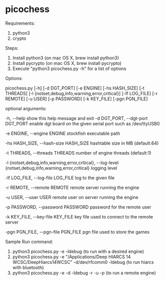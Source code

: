 picochess
=========

Requirements:

  1. python3
  1. crypto

Steps:
  
  1. Install python3 (on mac OS X, brew install python3)
  1. Install pycrypto (on mac OS X, brew install pycrypto)
  1. Execute "python3 picochess.py -h" for a list of options
  
  Options:
  
  picochess.py [-h] [-d DGT_PORT] [-e ENGINE] [-hs HASH_SIZE] [-t THREADS]
               [-l {notset,debug,info,warning,error,critical}]
               [-lf LOG_FILE] [-r REMOTE] [-u USER] [-p PASSWORD]
               [-k KEY_FILE] [-pgn PGN_FILE]


optional arguments:

  -h, --help            show this help message and exit
  -d DGT_PORT, --dgt-port DGT_PORT
                        enable dgt board on the given serial port such as
                        /dev/ttyUSB0
  
  -e ENGINE, --engine ENGINE
                        stockfish executable path
  
  -hs HASH_SIZE, --hash-size HASH_SIZE
                        hashtable size in MB (default:64)
  
  -t THREADS, --threads THREADS
                        number of engine threads (default:1)
  
  -l {notset,debug,info,warning,error,critical}, --log-level {notset,debug,info,warning,error,critical}
                        logging level
  
  -lf LOG_FILE, --log-file LOG_FILE
                        log to the given file
  
  -r REMOTE, --remote REMOTE
                        remote server running the engine
  
  -u USER, --user USER  remote user on server running the engine
  
  -p PASSWORD, --password PASSWORD
                        password for the remote user
  
  -k KEY_FILE, --key-file KEY_FILE
                        key file used to connect to the remote server
  
  -pgn PGN_FILE, --pgn-file PGN_FILE
                        pgn file used to store the games

Sample Run command:

  1. python3 picochess.py -e <engine location> -ldebug (to run with a desired engine)
  2. python3 picochess.py -e "/Applications/Deep HIARCS 14 WCSC/DeepHiarcs14WCSC" -d/dev/rfcomm0 -ldebug (to run hiarcs with bluetooth)
  3. python3 picochess.py -e <engine location> -d<device> -ldebug -r<server> -u<username> -p<password> (to run a remote engine)
  
